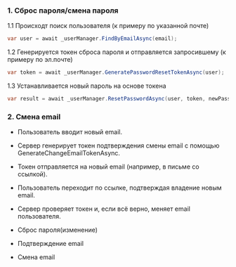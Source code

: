 ### 1. Сброс пароля/смена пароля
1.1 Происходт поиск пользователя (к примеру по указанной почте)
```csharp
var user = await _userManager.FindByEmailAsync(email);
```
1.2 Генерируется токен сброса пароля и отправляется запросившему (к примеру по эл.почте)
```csharp
var token = await _userManager.GeneratePasswordResetTokenAsync(user);
```
1.3 Устанавливается новый пароль на основе токена
```csharp
var result = await _userManager.ResetPasswordAsync(user, token, newPassword);
```

### 2. Смена email
 - Пользователь вводит новый email.
 - Сервер генерирует токен подтверждения смены email с помощью GenerateChangeEmailTokenAsync.
 - Токен отправляется на новый email (например, в письме со ссылкой).
 - Пользователь переходит по ссылке, подтверждая владение новым email.
 - Сервер проверяет токен и, если всё верно, меняет email пользователя.


 - Сброс пароля(изменение)
 - Подтверждение email
 - Смена email
